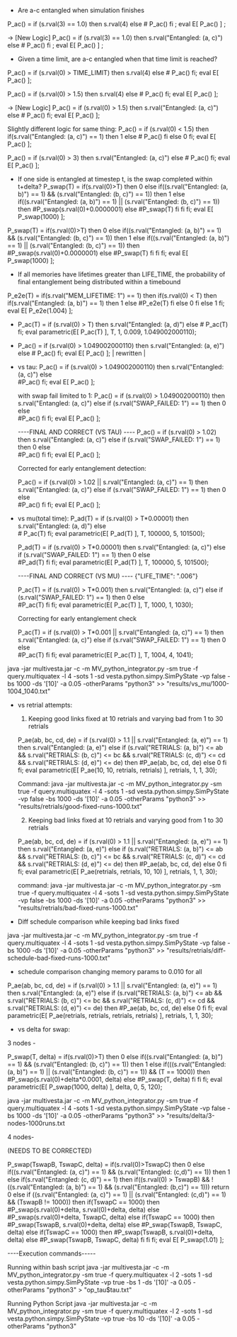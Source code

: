 * Are a-c entangled when simulation finishes

P_ac() = if (s.rval(3) == 1.0) then s.rval(4) else # P_ac() fi ;
eval E[ P_ac() ] ;

-> [New Logic]
P_ac() = if (s.rval(3) == 1.0) then s.rval("Entangled: (a, c)") else # P_ac() fi ;
eval E[ P_ac() ] ;

* Given a time limit, are a-c entangled when that time limit is reached?

P_ac() = if (s.rval(0) > TIME_LIMIT) then s.rval(4) else # P_ac() fi;
eval E[ P_ac() ];

P_ac() = if (s.rval(0) > 1.5) then s.rval(4) else # P_ac() fi;
eval E[ P_ac() ];

-> [New Logic]
P_ac() = if (s.rval(0) > 1.5) then s.rval("Entangled: (a, c)") else # P_ac() fi;
eval E[ P_ac() ];

Slightly different logic for same thing:
P_ac() = if (s.rval(0) < 1.5) then if(s.rval("Entangled: (a, c)") == 1) then 1 else # P_ac() fi else 0 fi;
eval E[ P_ac() ];

P_ac() = if (s.rval(0) > 3) then s.rval("Entangled: (a, c)") else # P_ac() fi;
eval E[ P_ac() ];


* If one side is entangled at timestep t, is the swap completed within t+delta?
P_swap(T) = if(s.rval(0)>T) 
                then 0 
            else if((s.rval("Entangled: (a, b)") == 1) && (s.rval("Entangled: (b, c)") == 1))
                then 1 
                else if((s.rval("Entangled: (a, b)") == 1) || (s.rval("Entangled: (b, c)") == 1)) 
                    then 
                        #P_swap(s.rval(0)+0.0000001)
                    else
                        #P_swap(T) 
                    fi
                fi 
            fi;
eval E[ P_swap(1000) ];

P_swap(T) = if(s.rval(0)>T) 
                then 0 
            else if((s.rval("Entangled: (a, b)") == 1) && (s.rval("Entangled: (b, c)") == 1))
                then 1 
                else if((s.rval("Entangled: (a, b)") == 1) || (s.rval("Entangled: (b, c)") == 1)) 
                    then 
                        #P_swap(s.rval(0)+0.0000001)
                    else
                        #P_swap(T) 
                    fi
                fi 
            fi;
eval E[ P_swap(1000) ];

* If all memories have lifetimes greater than LIFE_TIME, the probability of final entanglement being distributed within a timebound

P_e2e(T) = if(s.rval("MEM_LIFETIME: 1") == 1)
            then if(s.rval(0) < T)
                    then if(s.rval("Entangled: (a, b)") == 1)
                                then 1
                        else #P_e2e(T)
                        fi
                else 0 
                fi
            else 1
            fi;
eval E[ P_e2e(1.004) ];

* P_ac(T) = if (s.rval(0) > T) then s.rval("Entangled: (a, d)") else  # P_ac(T) fi;
eval parametric(E[ P_ac(T) ], T, 1, 0.009, 1.049002000110);

* P_ac() = if (s.rval(0) > 1.049002000110) then s.rval("Entangled: (a, e)") else  # P_ac() fi;
eval E[ P_ac() ];
        |
    rewritten
        |

* vs tau:
  P_ac() = if (s.rval(0) > 1.049002000110) 
            then s.rval("Entangled: (a, c)") 
         else  
            #P_ac()
         fi;
eval E[ P_ac() ];

  with swap fail limited to 1:
  P_ac() = if (s.rval(0) > 1.049002000110) 
            then s.rval("Entangled: (a, c)") 
         else if (s.rval("SWAP_FAILED: 1") == 1) 
                then 0 
              else  
                #P_ac() 
              fi 
         fi;
    eval E[ P_ac() ];

    ----FINAL AND CORRECT (VS TAU) ----
    P_ac() = if (s.rval(0) > 1.02) 
            then s.rval("Entangled: (a, c)") 
          else if (s.rval("SWAP_FAILED: 1") == 1) 
                then 0 
              else  
                #P_ac() 
              fi 
          fi;
    eval E[ P_ac() ];


    Corrected for early entanglement detection:

    P_ac() = if (s.rval(0) > 1.02 || s.rval("Entangled: (a, c)") == 1) 
            then s.rval("Entangled: (a, c)") 
          else if (s.rval("SWAP_FAILED: 1") == 1) 
                then 0 
              else  
                #P_ac() 
              fi 
          fi;
    eval E[ P_ac() ];

* vs mu(total time):
    P_ad(T) = if (s.rval(0) > T*0.00001)
                then s.rval("Entangled: (a, d)") 
              else  
                # P_ac(T) 
              fi;
    eval parametric(E[ P_ad(T) ], T, 100000, 5, 101500);

    P_ad(T) = if (s.rval(0) > T*0.00001) 
                then s.rval("Entangled: (a, c)") 
          else if (s.rval("SWAP_FAILED: 1") == 1) 
                then 0 
              else  
                #P_ad(T) 
              fi 
         fi;
    eval parametric(E[ P_ad(T) ], T, 100000, 5, 101500);

    ----FINAL AND CORRECT (VS MU) ----
    {"LIFE_TIME": ".006"}
    
    P_ac(T) = if (s.rval(0) > T*0.001) 
                then s.rval("Entangled: (a, c)") 
          else if (s.rval("SWAP_FAILED: 1") == 1) 
                then 0 
              else  
                #P_ac(T) 
              fi 
         fi;
    eval parametric(E[ P_ac(T) ], T, 1000, 1, 1030);

    Correcting for early entanglement check

    P_ac(T) = if (s.rval(0) > T*0.001 || s.rval("Entangled: (a, c)") == 1) 
                then s.rval("Entangled: (a, c)") 
          else if (s.rval("SWAP_FAILED: 1") == 1) 
                then 0 
              else  
                #P_ac(T) 
              fi 
         fi;
    eval parametric(E[ P_ac(T) ], T, 1004, 4, 1041);

java -jar multivesta.jar -c -m MV_python_integrator.py -sm true -f query.multiquatex -l 4 -sots 1 -sd vesta.python.simpy.SimPyState -vp false -bs 1000 -ds '[10]' -a 0.05 -otherParams "python3" >> "results/vs_mu/1000-1004_1040.txt"

* vs retrial attempts:

  1. Keeping good links fixed at 10 retrials and varying bad from 1 to 30 retrials

  P_ae(ab, bc, cd, de) = 
          if (s.rval(0) > 1.1 || s.rval("Entangled: (a, e)") == 1) 
            then s.rval("Entangled: (a, e)") 
          else if (s.rval("RETRIALS: (a, b)") <= ab && 
                    s.rval("RETRIALS: (b, c)") <= bc && 
                    s.rval("RETRIALS: (c, d)") <= cd && 
                    s.rval("RETRIALS: (d, e)") <= de)
                  then #P_ae(ab, bc, cd, de) 
                else
                  0
                fi
          fi;
  eval parametric(E[ P_ae(10, 10, retrials, retrials) ], retrials, 1, 1, 30);

  Command:
java -jar multivesta.jar -c -m MV_python_integrator.py -sm true -f query.multiquatex -l 4 -sots 1 -sd vesta.python.simpy.SimPyState -vp false -bs 1000 -ds '[10]' -a 0.05 -otherParams "python3" >> "results/retrials/good-fixed-runs-1000.txt"

  2. Keeping bad links fixed at 10 retrials and varying good from 1 to 30 retrials

  P_ae(ab, bc, cd, de) = 
          if (s.rval(0) > 1.1 || s.rval("Entangled: (a, e)") == 1) 
            then s.rval("Entangled: (a, e)") 
          else if (s.rval("RETRIALS: (a, b)") <= ab && 
                    s.rval("RETRIALS: (b, c)") <= bc && 
                    s.rval("RETRIALS: (c, d)") <= cd && 
                    s.rval("RETRIALS: (d, e)") <= de)
                  then #P_ae(ab, bc, cd, de) 
                else
                  0
                fi
          fi;
  eval parametric(E[ P_ae(retrials, retrials, 10, 10) ], retrials, 1, 1, 30);

  command:
java -jar multivesta.jar -c -m MV_python_integrator.py -sm true -f query.multiquatex -l 4 -sots 1 -sd vesta.python.simpy.SimPyState -vp false -bs 1000 -ds '[10]' -a 0.05 -otherParams "python3" >> "results/retrials/bad-fixed-runs-1000.txt"

* Diff schedule comparison while keeping bad links fixed

java -jar multivesta.jar -c -m MV_python_integrator.py -sm true -f query.multiquatex -l 4 -sots 1 -sd vesta.python.simpy.SimPyState -vp false -bs 1000 -ds '[10]' -a 0.05 -otherParams "python3" >> "results/retrials/diff-schedule-bad-fixed-runs-1000.txt"

* schedule comparison changing memory params to 0.010 for all

P_ae(ab, bc, cd, de) = 
          if (s.rval(0) > 1.1 || s.rval("Entangled: (a, e)") == 1) 
            then s.rval("Entangled: (a, e)") 
          else if (s.rval("RETRIALS: (a, b)") <= ab && 
                    s.rval("RETRIALS: (b, c)") <= bc && 
                    s.rval("RETRIALS: (c, d)") <= cd && 
                    s.rval("RETRIALS: (d, e)") <= de)
                  then #P_ae(ab, bc, cd, de) 
                else
                  0
                fi
          fi;
  eval parametric(E[ P_ae(retrials, retrials, retrials, retrials) ], retrials, 1, 1, 30);


* vs delta for swap:

3 nodes -

P_swap(T, delta) = if(s.rval(0)>T) 
                then 0 
            else if((s.rval("Entangled: (a, b)") == 1) && (s.rval("Entangled: (b, c)") == 1))
                then 1 
                else if(((s.rval("Entangled: (a, b)") == 1) || (s.rval("Entangled: (b, c)") == 1)) && (T == 1000)) 
                    then
                        #P_swap(s.rval(0)+delta*0.0001, delta)
                    else
                        #P_swap(T, delta) 
                    fi
                fi 
            fi;
eval parametric(E[ P_swap(1000, delta) ], delta, 0, 5, 120);


java -jar multivesta.jar -c -m MV_python_integrator.py -sm true -f query.multiquatex -l 4 -sots 1 -sd vesta.python.simpy.SimPyState -vp false -bs 1000 -ds '[10]' -a 0.05 -otherParams "python3" >> "results/delta/3-nodes-1000runs.txt

4 nodes-

(NEEDS TO BE CORRECTED)

P_swap(TswapB, TswapC, delta) = 
if(s.rval(0)>TswapC) 
    then 0 
else if((s.rval("Entangled: (a, c)") == 1) && (s.rval("Entangled: (c,d)") == 1))
        then 1 
    else if(s.rval("Entangled: (c, d)") == 1) 
            then if((s.rval(0) > TswapB) && !((s.rval("Entangled: (a, b)") == 1) && (s.rval("Entangled: (b,c)") == 1)))
                    return 0
                    else if ((s.rval("Entangled: (a, c)") == 1) || (s.rval("Entangled: (c,d)") == 1) && (TswapB != 1000))
                        then if(TswapC == 1000)
                                then #P_swap(s.rval(0)+delta, s.rval(0)+delta, delta)
                            else
                                #P_swap(s.rval(0)+delta, TswapC, delta) 
                        else if(TswapC == 1000)
                                then #P_swap(TswapB, s.rval(0)+delta, delta)
                            else
                                #P_swap(TswapB, TswapC, delta)
        else
            if(TswapC == 1000)
                then #P_swap(TswapB, s.rval(0)+delta, delta)
            else
                #P_swap(TswapB, TswapC, delta)
        fi
    fi 
fi;
eval E[ P_swap(1.01) ];




----Execution commands-----

Running within bash script
java -jar multivesta.jar -c -m MV_python_integrator.py -sm true -f query.multiquatex -l 2 -sots 1 -sd vesta.python.simpy.SimPyState -vp true -bs 1 -ds '[10]' -a 0.05 -otherParams "python3" > "op_tau$tau.txt"

Running Python Script
java -jar multivesta.jar -c -m MV_python_integrator.py -sm true -f query.multiquatex -l 2 -sots 1 -sd vesta.python.simpy.SimPyState -vp true -bs 10 -ds '[10]' -a 0.05 -otherParams "python3"
